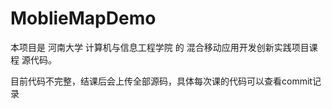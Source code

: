 # MoblieMapDemo

本项目是 河南大学 计算机与信息工程学院 的 混合移动应用开发创新实践项目课程 源代码。

目前代码不完整，结课后会上传全部源码，具体每次课的代码可以查看commit记录
